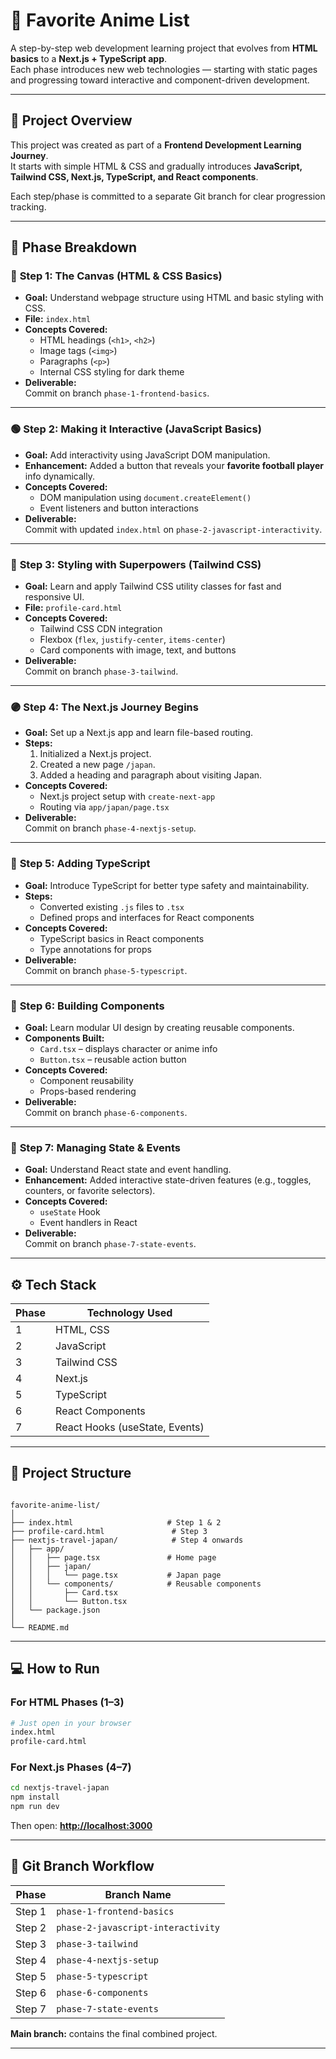 # 🎨 Favorite Anime List

A step-by-step web development learning project that evolves from **HTML basics** to a **Next.js + TypeScript app**.  
Each phase introduces new web technologies — starting with static pages and progressing toward interactive and component-driven development.

---

## 🚀 Project Overview

This project was created as part of a **Frontend Development Learning Journey**.  
It starts with simple HTML & CSS and gradually introduces **JavaScript, Tailwind CSS, Next.js, TypeScript, and React components**.

Each step/phase is committed to a separate Git branch for clear progression tracking.

---

## 🧱 Phase Breakdown

### 🩵 **Step 1: The Canvas (HTML & CSS Basics)**
- **Goal:** Understand webpage structure using HTML and basic styling with CSS.  
- **File:** `index.html`
- **Concepts Covered:**
  - HTML headings (`<h1>`, `<h2>`)
  - Image tags (`<img>`)
  - Paragraphs (`<p>`)
  - Internal CSS styling for dark theme
- **Deliverable:**  
  Commit on branch `phase-1-frontend-basics`.

---

### 🟢 **Step 2: Making it Interactive (JavaScript Basics)**
- **Goal:** Add interactivity using JavaScript DOM manipulation.  
- **Enhancement:** Added a button that reveals your **favorite football player** info dynamically.
- **Concepts Covered:**
  - DOM manipulation using `document.createElement()`
  - Event listeners and button interactions
- **Deliverable:**  
  Commit with updated `index.html` on `phase-2-javascript-interactivity`.

---

### 🩵 **Step 3: Styling with Superpowers (Tailwind CSS)**
- **Goal:** Learn and apply Tailwind CSS utility classes for fast and responsive UI.  
- **File:** `profile-card.html`
- **Concepts Covered:**
  - Tailwind CSS CDN integration
  - Flexbox (`flex`, `justify-center`, `items-center`)
  - Card components with image, text, and buttons
- **Deliverable:**  
  Commit on branch `phase-3-tailwind`.

---

### 🟣 **Step 4: The Next.js Journey Begins**
- **Goal:** Set up a Next.js app and learn file-based routing.  
- **Steps:**
  1. Initialized a Next.js project.
  2. Created a new page `/japan`.
  3. Added a heading and paragraph about visiting Japan.
- **Concepts Covered:**
  - Next.js project setup with `create-next-app`
  - Routing via `app/japan/page.tsx`
- **Deliverable:**  
  Commit on branch `phase-4-nextjs-setup`.

---

### 🧡 **Step 5: Adding TypeScript**
- **Goal:** Introduce TypeScript for better type safety and maintainability.  
- **Steps:**
  - Converted existing `.js` files to `.tsx`
  - Defined props and interfaces for React components
- **Concepts Covered:**
  - TypeScript basics in React components
  - Type annotations for props
- **Deliverable:**  
  Commit on branch `phase-5-typescript`.

---

### 💠 **Step 6: Building Components**
- **Goal:** Learn modular UI design by creating reusable components.  
- **Components Built:**
  - `Card.tsx` – displays character or anime info
  - `Button.tsx` – reusable action button
- **Concepts Covered:**
  - Component reusability
  - Props-based rendering
- **Deliverable:**  
  Commit on branch `phase-6-components`.

---

### 💚 **Step 7: Managing State & Events**
- **Goal:** Understand React state and event handling.  
- **Enhancement:** Added interactive state-driven features (e.g., toggles, counters, or favorite selectors).
- **Concepts Covered:**
  - `useState` Hook
  - Event handlers in React
- **Deliverable:**  
  Commit on branch `phase-7-state-events`.

---

## ⚙️ Tech Stack

| Phase | Technology Used |
|-------|------------------|
| 1 | HTML, CSS |
| 2 | JavaScript |
| 3 | Tailwind CSS |
| 4 | Next.js |
| 5 | TypeScript |
| 6 | React Components |
| 7 | React Hooks (useState, Events) |

---

## 🧭 Project Structure

```

favorite-anime-list/
│
├── index.html                     # Step 1 & 2
├── profile-card.html               # Step 3
├── nextjs-travel-japan/            # Step 4 onwards
│   ├── app/
│   │   ├── page.tsx               # Home page
│   │   ├── japan/
│   │   │   └── page.tsx           # Japan page
│   │   └── components/            # Reusable components
│   │       ├── Card.tsx
│   │       └── Button.tsx
│   └── package.json
│
└── README.md

````

---

## 💻 How to Run

### For HTML Phases (1–3)
```bash
# Just open in your browser
index.html
profile-card.html
````

### For Next.js Phases (4–7)

```bash
cd nextjs-travel-japan
npm install
npm run dev
```

Then open: **[http://localhost:3000](http://localhost:3000)**

---

## 🌿 Git Branch Workflow

| Phase  | Branch Name                        |
| ------ | ---------------------------------- |
| Step 1 | `phase-1-frontend-basics`          |
| Step 2 | `phase-2-javascript-interactivity` |
| Step 3 | `phase-3-tailwind`                 |
| Step 4 | `phase-4-nextjs-setup`             |
| Step 5 | `phase-5-typescript`               |
| Step 6 | `phase-6-components`               |
| Step 7 | `phase-7-state-events`             |

**Main branch:** contains the final combined project.

---
